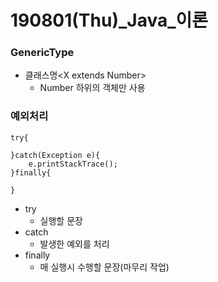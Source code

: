 # 190801(Thu)_Java\_이론

### GenericType

- 클래스명<X extends Number\>
  - Number 하위의 객체만 사용

### 예외처리

```
try{

}catch(Exception e){
	e.printStackTrace();
}finally{

}
```

- try
  - 실행할 문장
- catch
  - 발생한 예외를 처리
- finally
  - 매 실행시 수행할 문장(마무리 작업)
